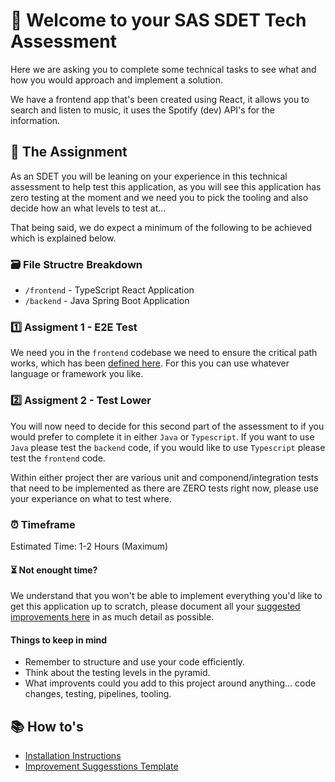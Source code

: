 # 👋 Welcome to your SAS SDET Tech Assessment

Here we are asking you to complete some technical tasks to see what and how you would approach and implement a solution.

We have a frontend app that's been created using React, it allows you to search and listen to music, it uses the Spotify (dev) API's for the information.

## 📄 The Assignment

As an SDET you will be leaning on your experience in this technical assessment to help test this application, as you will see this application has zero testing at the moment and we need you to pick the tooling and also decide how an what levels to test at...

That being said, we do expect a minimum of the following to be achieved which is explained below.

### 🗃️ File Structre Breakdown
- `/frontend` - TypeScript React Application
- `/backend` - Java Spring Boot Application

### 1️⃣ Assigment 1 - E2E Test 

We need you in the `frontend` codebase we need to ensure the critical path works, which has been [defined here](/documents/critical-path-definition.md). For this you can use whatever language or framework you like.

### 2️⃣ Assigment 2 - Test Lower

You will now need to decide for this second part of the assessment to if you would prefer to complete it in either `Java` or `Typescript`. If you want to use `Java` please test the `backend` code, if you would like to use `Typescript` please test the `frontend` code.

Within either project ther are various unit and componend/integration tests that need to be implemented as there are ZERO tests right now, please use your experiance on what to test where.

### ⏰ Timeframe

Estimated Time: 1-2 Hours (Maximum)

#### ⏳ Not enought time?

We understand that you won't be able to implement everything you'd like to get this application up to scratch, please document all your [suggested improvements here](/documents/improvement-suggesstions.md) in as much detail as possible.

#### Things to keep in mind
- Remember to structure and use your code efficiently.
- Think about the testing levels in the pyramid.
- What improvents could you add to this project around anything... code changes, testing, pipelines, tooling.

## 📚 How to's

- [Installation Instructions](/documents/installation-instructions.md)
- [Improvement Suggesstions Template](/documents/improvement-suggesstions.md)
